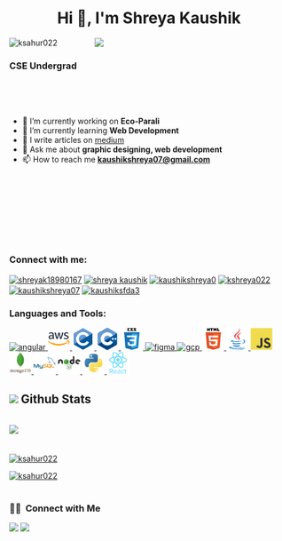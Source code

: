 <h1 align="center">Hi 👋, I'm Shreya Kaushik</h1>



<img align="right" src="https://i.pinimg.com/originals/75/f1/54/75f15418fc8c2af5b8379857795c174b.jpg" width="350">

<p align="left"> <img src="https://komarev.com/ghpvc/?username=ksahur022&label=Profile%20views&color=0e75b6&style=flat" alt="ksahur022" /> </p>
<h3 align="left">CSE Undergrad</h3>


<br>
<br>
<br>


- 🔭 I’m currently working on **Eco-Parali**
- 🌱 I’m currently learning **Web Development**
- 📝 I write articles on [medium](medium)
- 💬 Ask me about **graphic designing, web development**
- 📫 How to reach me **kaushikshreya07@gmail.com**
<!--- ⚡ Fun fact **I'm a big foodiee**-->
<br>
<br>
<br>
<br>
<br>
<br>

<br>

<h3 align="left">Connect with me:</h3>
<p align="left">
<a href="https://twitter.com/shreyak18980167" target="blank"><img align="center" src="https://raw.githubusercontent.com/rahuldkjain/github-profile-readme-generator/master/src/images/icons/Social/twitter.svg" alt="shreyak18980167" height="30" width="40" /></a>
<a href="https://linkedin.com/in/shreya kaushik" target="blank"><img align="center" src="https://raw.githubusercontent.com/rahuldkjain/github-profile-readme-generator/master/src/images/icons/Social/linked-in-alt.svg" alt="shreya kaushik" height="30" width="40" /></a>
<a href="https://www.codechef.com/users/kaushikshreya0" target="blank"><img align="center" src="https://cdn.jsdelivr.net/npm/simple-icons@3.1.0/icons/codechef.svg" alt="kaushikshreya0" height="30" width="40" /></a>
<a href="https://codeforces.com/profile/kshreya022" target="blank"><img align="center" src="https://raw.githubusercontent.com/rahuldkjain/github-profile-readme-generator/master/src/images/icons/Social/codeforces.svg" alt="kshreya022" height="30" width="40" /></a>
<a href="https://www.leetcode.com/kaushikshreya07" target="blank"><img align="center" src="https://raw.githubusercontent.com/rahuldkjain/github-profile-readme-generator/master/src/images/icons/Social/leet-code.svg" alt="kaushikshreya07" height="30" width="40" /></a>
<a href="https://auth.geeksforgeeks.org/user/kaushiksfda3" target="blank"><img align="center" src="https://raw.githubusercontent.com/rahuldkjain/github-profile-readme-generator/master/src/images/icons/Social/geeks-for-geeks.svg" alt="kaushiksfda3" height="30" width="40" /></a>
</p>

<h3 align="left">Languages and Tools:</h3>
<p align="left"> <a href="https://angular.io" target="_blank" rel="noreferrer"> <img src="https://angular.io/assets/images/logos/angular/angular.svg" alt="angular" width="40" height="40"/> </a> <a href="https://aws.amazon.com" target="_blank" rel="noreferrer"> <img src="https://raw.githubusercontent.com/devicons/devicon/master/icons/amazonwebservices/amazonwebservices-original-wordmark.svg" alt="aws" width="40" height="40"/> </a> <a href="https://www.cprogramming.com/" target="_blank" rel="noreferrer"> <img src="https://raw.githubusercontent.com/devicons/devicon/master/icons/c/c-original.svg" alt="c" width="40" height="40"/> </a> <a href="https://www.w3schools.com/cpp/" target="_blank" rel="noreferrer"> <img src="https://raw.githubusercontent.com/devicons/devicon/master/icons/cplusplus/cplusplus-original.svg" alt="cplusplus" width="40" height="40"/> </a> <a href="https://www.w3schools.com/css/" target="_blank" rel="noreferrer"> <img src="https://raw.githubusercontent.com/devicons/devicon/master/icons/css3/css3-original-wordmark.svg" alt="css3" width="40" height="40"/> </a> <a href="https://www.figma.com/" target="_blank" rel="noreferrer"> <img src="https://www.vectorlogo.zone/logos/figma/figma-icon.svg" alt="figma" width="40" height="40"/> </a> <a href="https://cloud.google.com" target="_blank" rel="noreferrer"> <img src="https://www.vectorlogo.zone/logos/google_cloud/google_cloud-icon.svg" alt="gcp" width="40" height="40"/> </a> <a href="https://www.w3.org/html/" target="_blank" rel="noreferrer"> <img src="https://raw.githubusercontent.com/devicons/devicon/master/icons/html5/html5-original-wordmark.svg" alt="html5" width="40" height="40"/> </a> <a href="https://www.java.com" target="_blank" rel="noreferrer"> <img src="https://raw.githubusercontent.com/devicons/devicon/master/icons/java/java-original.svg" alt="java" width="40" height="40"/> </a> <a href="https://developer.mozilla.org/en-US/docs/Web/JavaScript" target="_blank" rel="noreferrer"> <img src="https://raw.githubusercontent.com/devicons/devicon/master/icons/javascript/javascript-original.svg" alt="javascript" width="40" height="40"/> </a> <a href="https://www.mongodb.com/" target="_blank" rel="noreferrer"> <img src="https://raw.githubusercontent.com/devicons/devicon/master/icons/mongodb/mongodb-original-wordmark.svg" alt="mongodb" width="40" height="40"/> </a> <a href="https://www.mysql.com/" target="_blank" rel="noreferrer"> <img src="https://raw.githubusercontent.com/devicons/devicon/master/icons/mysql/mysql-original-wordmark.svg" alt="mysql" width="40" height="40"/> </a> <a href="https://nodejs.org" target="_blank" rel="noreferrer"> <img src="https://raw.githubusercontent.com/devicons/devicon/master/icons/nodejs/nodejs-original-wordmark.svg" alt="nodejs" width="40" height="40"/> </a> <a href="https://www.python.org" target="_blank" rel="noreferrer"> <img src="https://raw.githubusercontent.com/devicons/devicon/master/icons/python/python-original.svg" alt="python" width="40" height="40"/> </a> <a href="https://reactjs.org/" target="_blank" rel="noreferrer"> <img src="https://raw.githubusercontent.com/devicons/devicon/master/icons/react/react-original-wordmark.svg" alt="react" width="40" height="40"/> </a> </p>




## <img src="https://media.giphy.com/media/iY8CRBdQXODJSCERIr/giphy.gif" width="35"><b> Github Stats </b>
<br>



<a href="https://github.com/ksahur022/">
	
	
  <img src="https://github-readme-stats.vercel.app/api?username=ksahur022&include_all_commits=true&count_private=true&show_icons=true&line_height=20&title_color=7A7ADB&icon_color=2234AE&text_color=D3D3D3&bg_color=0,000000,130F40" width="450"/>
  <br>
  <br>
  <p><img align="center" src="https://github-readme-streak-stats.herokuapp.com/?user=ksahur022&theme=highcontrast&hide_border=true&background=000000&ring=7A7ADB&fire=7A7ADB&currStreakLabel=7A7ADB&currStreakNum=D3D3D3&sideNums=D3D3D3&sideLabels=D3D3D3&dates=D3D3D3" alt="ksahur022" /></p>
  <img src="https://github-readme-stats.vercel.app/api/top-langs?username=ksahur022&show_icons=true&locale=en&layout=compact&line_height=20&title_color=7A7ADB&icon_color=2234AE&text_color=D3D3D3&bg_color=0,000000,130F40" width="375" alt="ksahur022"/>
  <br/>
  
	

</a>


  

</a>
</div>


<br>


### 🤝🏻 &nbsp;Connect with Me

<p align="center">

<a href="https://www.linkedin.com/in/shreya-kaushik-832063240/"><img src="https://img.shields.io/badge/-Shreya%20Kaushik%20-0077B5?style=flat&logo=Linkedin&logoColor=white"/></a>
<a href="kaushikshreya07@gmail.com"><img src="https://img.shields.io/badge/-kaushikshreya07-D14836?style=flat&logo=Gmail&logoColor=white"/></a>

</p>
